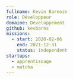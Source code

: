 ```yaml
---
fullname: Kevin Barnoin
role: Développeur
domaine: Développement
github: kevbarns
missions:
  - start: 2020-02-06
    end: 2021-12-31
    status: independent
startups:
  - apprentissage
  - matcha
---
```

